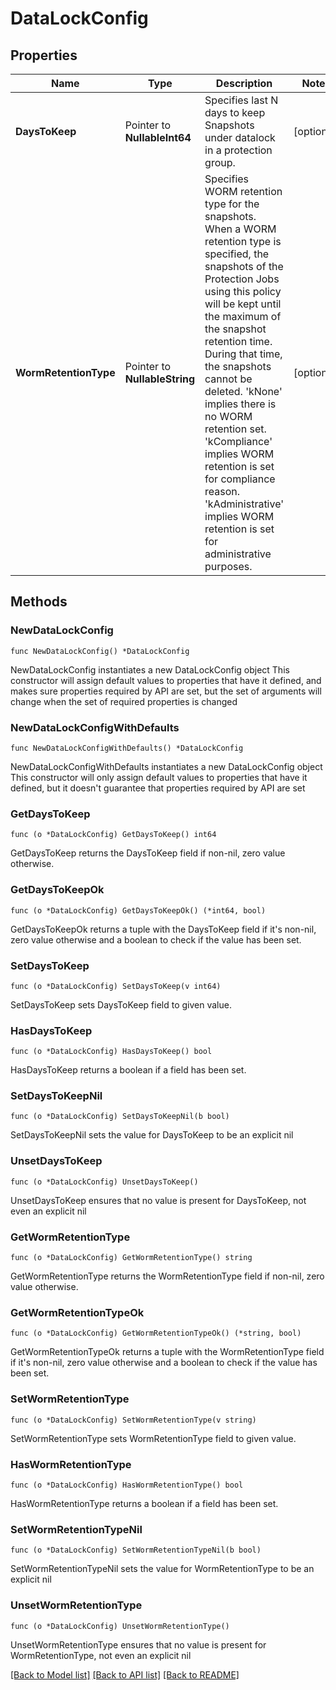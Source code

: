 # DataLockConfig

## Properties

Name | Type | Description | Notes
------------ | ------------- | ------------- | -------------
**DaysToKeep** | Pointer to **NullableInt64** | Specifies last N days to keep Snapshots under datalock in a protection group. | [optional] 
**WormRetentionType** | Pointer to **NullableString** | Specifies WORM retention type for the snapshots. When a WORM retention type is specified, the snapshots of the Protection Jobs using this policy will be kept until the maximum of the snapshot retention time. During that time, the snapshots cannot be deleted. &#39;kNone&#39; implies there is no WORM retention set. &#39;kCompliance&#39; implies WORM retention is set for compliance reason. &#39;kAdministrative&#39; implies WORM retention is set for administrative purposes. | [optional] 

## Methods

### NewDataLockConfig

`func NewDataLockConfig() *DataLockConfig`

NewDataLockConfig instantiates a new DataLockConfig object
This constructor will assign default values to properties that have it defined,
and makes sure properties required by API are set, but the set of arguments
will change when the set of required properties is changed

### NewDataLockConfigWithDefaults

`func NewDataLockConfigWithDefaults() *DataLockConfig`

NewDataLockConfigWithDefaults instantiates a new DataLockConfig object
This constructor will only assign default values to properties that have it defined,
but it doesn't guarantee that properties required by API are set

### GetDaysToKeep

`func (o *DataLockConfig) GetDaysToKeep() int64`

GetDaysToKeep returns the DaysToKeep field if non-nil, zero value otherwise.

### GetDaysToKeepOk

`func (o *DataLockConfig) GetDaysToKeepOk() (*int64, bool)`

GetDaysToKeepOk returns a tuple with the DaysToKeep field if it's non-nil, zero value otherwise
and a boolean to check if the value has been set.

### SetDaysToKeep

`func (o *DataLockConfig) SetDaysToKeep(v int64)`

SetDaysToKeep sets DaysToKeep field to given value.

### HasDaysToKeep

`func (o *DataLockConfig) HasDaysToKeep() bool`

HasDaysToKeep returns a boolean if a field has been set.

### SetDaysToKeepNil

`func (o *DataLockConfig) SetDaysToKeepNil(b bool)`

 SetDaysToKeepNil sets the value for DaysToKeep to be an explicit nil

### UnsetDaysToKeep
`func (o *DataLockConfig) UnsetDaysToKeep()`

UnsetDaysToKeep ensures that no value is present for DaysToKeep, not even an explicit nil
### GetWormRetentionType

`func (o *DataLockConfig) GetWormRetentionType() string`

GetWormRetentionType returns the WormRetentionType field if non-nil, zero value otherwise.

### GetWormRetentionTypeOk

`func (o *DataLockConfig) GetWormRetentionTypeOk() (*string, bool)`

GetWormRetentionTypeOk returns a tuple with the WormRetentionType field if it's non-nil, zero value otherwise
and a boolean to check if the value has been set.

### SetWormRetentionType

`func (o *DataLockConfig) SetWormRetentionType(v string)`

SetWormRetentionType sets WormRetentionType field to given value.

### HasWormRetentionType

`func (o *DataLockConfig) HasWormRetentionType() bool`

HasWormRetentionType returns a boolean if a field has been set.

### SetWormRetentionTypeNil

`func (o *DataLockConfig) SetWormRetentionTypeNil(b bool)`

 SetWormRetentionTypeNil sets the value for WormRetentionType to be an explicit nil

### UnsetWormRetentionType
`func (o *DataLockConfig) UnsetWormRetentionType()`

UnsetWormRetentionType ensures that no value is present for WormRetentionType, not even an explicit nil

[[Back to Model list]](../README.md#documentation-for-models) [[Back to API list]](../README.md#documentation-for-api-endpoints) [[Back to README]](../README.md)


